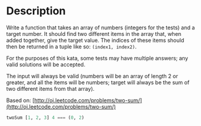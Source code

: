 # Description

Write a function that takes an array of numbers (integers for the tests) and a target number. It should find two different items in the array that, when added together, give the target value. The indices of these items should then be returned in a tuple like so: `(index1, index2)`.

For the purposes of this kata, some tests may have multiple answers; any valid solutions will be accepted.

The input will always be valid (numbers will be an array of length 2 or greater, and all the items will be numbers; target will always be the sum of two different items from that array).

Based on: [http://oj.leetcode.com/problems/two-sum/](http://oj.leetcode.com/problems/two-sum/)

```haskell
twoSum [1, 2, 3] 4 === (0, 2)
```
